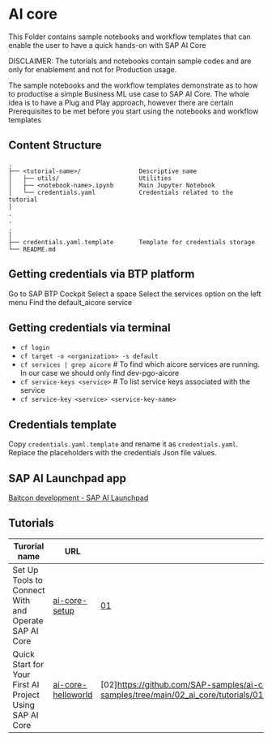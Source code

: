 # AI core

This Folder contains sample notebooks and workflow templates that can enable the user to have a quick hands-on with SAP AI Core

DISCLAIMER: The tutorials and notebooks contain sample codes and are only for enablement and not for Production usage.

The sample notebooks and the workflow templates demonstrate as to how to productise a simple Business ML use case to SAP AI Core. The whole idea is to have a Plug and Play approach, however there are certain Prerequisites to be met before you start using the notebooks and workflow templates

## Content Structure

```
.
├── <tutorial-name>/                Descriptive name
│   ├── utils/                      Utilities
│   ├── <notebook-name>.ipynb       Main Jupyter Notebook
│   └── credentials.yaml            Credentials related to the tutorial
│
.
.
.
│
├── credentials.yaml.template       Template for credentials storage
└── README.md
```

## Getting credentials via BTP platform

Go to SAP BTP Cockpit
Select a space
Select the services option on the left menu
Find the default_aicore service

## Getting credentials via terminal

- `cf login`
- `cf target -o <organization> -s default`
- `cf services | grep aicore` # To find which aicore services are running. In our case we should only find dev-pgo-aicore
- `cf service-keys <service>` # To list service keys associated with the service
- `cf service-key <service> <service-key-name>`

## Credentials template

Copy `credentials.yaml.template` and rename it as `credentials.yaml`.
Replace the placeholders with the credentials Json file values.

## SAP AI Launchpad app

[Baitcon development - SAP AI Launchpad](https://baitcondevelopment.ai-launchpad.prod.us-east-1.aws.apps.ml.hana.ondemand.com/)

## Tutorials

|Turorial name|URL|Repoitory|Comments|
|-------------|---|---------|--------|
|Set Up Tools to Connect With and Operate SAP AI Core|[ai-core-setup](https://developers.sap.com/tutorials/ai-core-setup.html)|[01](https://github.com/SAP-samples/ai-core-samples/tree/main/02_ai_core/tutorials/01_create_your_first_machine_learning_project_using_sap_ai_core/01_01_set_up_tools_to_connect_with_and_operate_sap_ai_core)||
|Quick Start for Your First AI Project Using SAP AI Core|[ai-core-helloworld](https://developers.sap.com/tutorials/ai-core-helloworld.html)|[02]https://github.com/SAP-samples/ai-core-samples/tree/main/02_ai_core/tutorials/01_create_your_first_machine_learning_project_using_sap_ai_core/01_02_quick_start_for_your_first_ai_project_using_ai_core)||